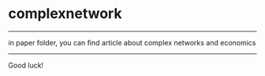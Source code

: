 # complexnetwork
*** ***
in paper folder, you can find article about complex networks and economics 
*** ***
Good luck!
